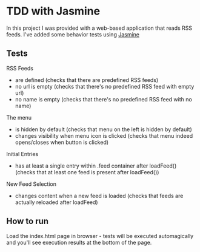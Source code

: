 # TDD with Jasmine

In this project I was provided with a web-based application that reads RSS feeds. I've added some behavior tests using [Jasmine](http://jasmine.github.io/)

## Tests

RSS Feeds
- are defined (checks that there are predefined RSS feeds)
- no url is empty (checks that there's no predefined RSS feed with empty url)
- no name is empty (checks that there's no predefined RSS feed with no name)

The menu
- is hidden by default (checks that menu on the left is hidden by default)
- changes visibility when menu icon is clicked (checks that menu indeed opens/closes when button is clicked)

Initial Entries
- has at least a single entry within .feed container after loadFeed() (checks that at least one feed is present after loadFeed())

New Feed Selection
- changes content when a new feed is loaded (checks that feeds are actually reloaded after loadFeed)

## How to run

Load the index.html page in browser - tests will be executed automagically and you'll see execution results at the bottom of the page.